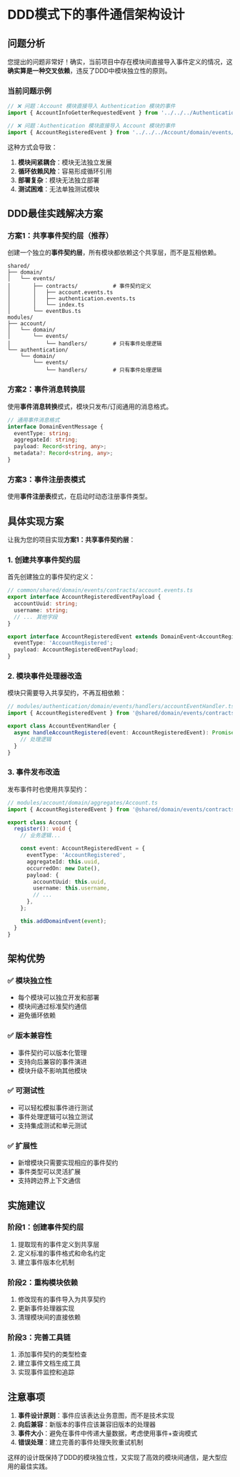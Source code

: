 # DDD模式下的事件通信架构设计

## 问题分析

您提出的问题非常好！确实，当前项目中存在模块间直接导入事件定义的情况，这**确实算是一种交叉依赖**，违反了DDD中模块独立性的原则。

### 当前问题示例

```typescript
// ❌ 问题：Account 模块直接导入 Authentication 模块的事件
import { AccountInfoGetterRequestedEvent } from '../../../Authentication/domain/events/authenticationEvents';

// ❌ 问题：Authentication 模块直接导入 Account 模块的事件
import { AccountRegisteredEvent } from '../../../Account/domain/events/accountEvents';
```

这种方式会导致：

1. **模块间紧耦合**：模块无法独立发展
2. **循环依赖风险**：容易形成循环引用
3. **部署复杂**：模块无法独立部署
4. **测试困难**：无法单独测试模块

## DDD最佳实践解决方案

### 方案1：共享事件契约层（推荐）

创建一个独立的**事件契约层**，所有模块都依赖这个共享层，而不是互相依赖。

```
shared/
├── domain/
│   └── events/
│       ├── contracts/           # 事件契约定义
│       │   ├── account.events.ts
│       │   ├── authentication.events.ts
│       │   └── index.ts
│       └── eventBus.ts
modules/
├── account/
│   └── domain/
│       └── events/
│           └── handlers/        # 只有事件处理逻辑
└── authentication/
    └── domain/
        └── events/
            └── handlers/        # 只有事件处理逻辑
```

### 方案2：事件消息转换层

使用**事件消息转换**模式，模块只发布/订阅通用的消息格式。

```typescript
// 通用事件消息格式
interface DomainEventMessage {
  eventType: string;
  aggregateId: string;
  payload: Record<string, any>;
  metadata?: Record<string, any>;
}
```

### 方案3：事件注册表模式

使用**事件注册表**模式，在启动时动态注册事件类型。

## 具体实现方案

让我为您的项目实现**方案1：共享事件契约层**：

### 1. 创建共享事件契约层

首先创建独立的事件契约定义：

```typescript
// common/shared/domain/events/contracts/account.events.ts
export interface AccountRegisteredEventPayload {
  accountUuid: string;
  username: string;
  // ... 其他字段
}

export interface AccountRegisteredEvent extends DomainEvent<AccountRegisteredEventPayload> {
  eventType: 'AccountRegistered';
  payload: AccountRegisteredEventPayload;
}
```

### 2. 模块事件处理器改造

模块只需要导入共享契约，不再互相依赖：

```typescript
// modules/authentication/domain/events/handlers/accountEventHandler.ts
import { AccountRegisteredEvent } from '@shared/domain/events/contracts';

export class AccountEventHandler {
  async handleAccountRegistered(event: AccountRegisteredEvent): Promise<void> {
    // 处理逻辑
  }
}
```

### 3. 事件发布改造

发布事件时也使用共享契约：

```typescript
// modules/account/domain/aggregates/Account.ts
import { AccountRegisteredEvent } from '@shared/domain/events/contracts';

export class Account {
  register(): void {
    // 业务逻辑...

    const event: AccountRegisteredEvent = {
      eventType: 'AccountRegistered',
      aggregateId: this.uuid,
      occurredOn: new Date(),
      payload: {
        accountUuid: this.uuid,
        username: this.username,
        // ...
      },
    };

    this.addDomainEvent(event);
  }
}
```

## 架构优势

### ✅ 模块独立性

- 每个模块可以独立开发和部署
- 模块间通过标准契约通信
- 避免循环依赖

### ✅ 版本兼容性

- 事件契约可以版本化管理
- 支持向后兼容的事件演进
- 模块升级不影响其他模块

### ✅ 可测试性

- 可以轻松模拟事件进行测试
- 事件处理逻辑可以独立测试
- 支持集成测试和单元测试

### ✅ 扩展性

- 新增模块只需要实现相应的事件契约
- 事件类型可以灵活扩展
- 支持跨边界上下文通信

## 实施建议

### 阶段1：创建事件契约层

1. 提取现有的事件定义到共享层
2. 定义标准的事件格式和命名约定
3. 建立事件版本化机制

### 阶段2：重构模块依赖

1. 修改现有的事件导入为共享契约
2. 更新事件处理器实现
3. 清理模块间的直接依赖

### 阶段3：完善工具链

1. 添加事件契约的类型检查
2. 建立事件文档生成工具
3. 实现事件监控和追踪

## 注意事项

1. **事件设计原则**：事件应该表达业务意图，而不是技术实现
2. **向后兼容**：新版本的事件应该兼容旧版本的处理器
3. **事件大小**：避免在事件中传递大量数据，考虑使用事件+查询模式
4. **错误处理**：建立完善的事件处理失败重试机制

这样的设计既保持了DDD的模块独立性，又实现了高效的模块间通信，是大型应用的最佳实践。
